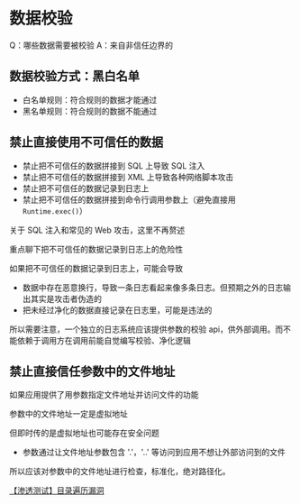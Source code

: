 # 数据校验

Q：哪些数据需要被校验
A：来自非信任边界的

## 数据校验方式：黑白名单

- 白名单规则：符合规则的数据才能通过
- 黑名单规则：符合规则的数据不能通过



## 禁止直接使用不可信任的数据

- 禁止把不可信任的数据拼接到 SQL 上导致 SQL 注入
- 禁止把不可信任的数据拼接到 XML 上导致各种网络脚本攻击
- 禁止把不可信任的数据记录到日志上
- 禁止把不可信任的数据拼接到命令行调用参数上（避免直接用 `Runtime.exec()`）


关于 SQL 注入和常见的 Web 攻击，这里不再赘述

重点聊下把不可信任的数据记录到日志上的危险性

如果把不可信任的数据记录到日志上，可能会导致

- 数据中存在恶意换行，导致一条日志看起来像多条日志。但预期之外的日志输出其实是攻击者伪造的
- 把未经过净化的数据直接记录在日志里，可能是违法的

所以需要注意，一个独立的日志系统应该提供参数的校验 api，供外部调用。而不能依赖于调用方在调用前能自觉编写校验、净化逻辑


## 禁止直接信任参数中的文件地址

如果应用提供了用参数指定文件地址并访问文件的功能

参数中的文件地址一定是虚拟地址

但即时传的是虚拟地址也可能存在安全问题

- 参数通过让文件地址参数包含 '.'，'..' 等访问到应用不想让外部访问到的文件

所以应该对参数中的文件地址进行检查，标准化，绝对路径化。

[【渗透测试】目录遍历漏洞](https://www.cnblogs.com/s0ky1xd/p/5823685.html)

